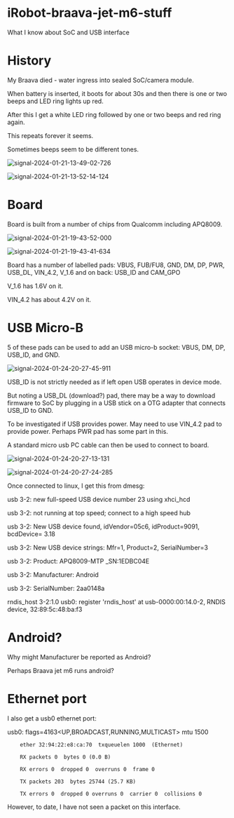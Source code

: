 # iRobot-braava-jet-m6-stuff
What I know about SoC and USB interface

# History
My Braava died - water ingress into sealed SoC/camera module.

When battery is inserted, it boots for about 30s and then there is one or two beeps and LED ring lights up red.

After this I get a white LED ring followed by one or two beeps and red ring again.

This repeats forever it seems.

Sometimes beeps seem to be different tones.

![signal-2024-01-21-13-49-02-726](https://github.com/philcolbourn/iRobot-braava-jet-m6-stuff/assets/3045809/9a31cabf-b56e-4d19-9dd9-6d71920ec42b)

![signal-2024-01-21-13-52-14-124](https://github.com/philcolbourn/iRobot-braava-jet-m6-stuff/assets/3045809/a948ef03-ed33-4800-8689-a18e1771260b)


# Board
Board is built from a number of chips from Qualcomm including APQ8009.

![signal-2024-01-21-19-43-52-000](https://github.com/philcolbourn/iRobot-braava-jet-m6-stuff/assets/3045809/c9358091-f259-4433-827c-06f80d5e0a15)

![signal-2024-01-21-19-43-41-634](https://github.com/philcolbourn/iRobot-braava-jet-m6-stuff/assets/3045809/32837b88-8b1a-4589-933b-24c2fac77792)


Board has a number of labelled pads: VBUS, FUB/FU8, GND, DM, DP, PWR, USB_DL, VIN_4.2, V_1.6 and on back: USB_ID and CAM_GPO

V_1.6 has 1.6V on it.

VIN_4.2 has about 4.2V on it.

# USB Micro-B
5 of these pads can be used to add an USB micro-b socket: VBUS, DM, DP, USB_ID, and GND.

![signal-2024-01-24-20-27-45-911](https://github.com/philcolbourn/iRobot-braava-jet-m6-stuff/assets/3045809/5ccda293-376b-4b41-8aa2-4d9d6804301f)


USB_ID is not strictly needed as if left open USB operates in device mode.

But noting a USB_DL (download?) pad, there may be a way to download firmware to SoC by plugging in a USB stick on a OTG adapter that connects USB_ID to GND.

To be investigated if USB provides power. May need to use VIN_4.2 pad to provide power. Perhaps PWR pad has some part in this.

A standard micro usb PC cable can then be used to connect to board.

![signal-2024-01-24-20-27-13-131](https://github.com/philcolbourn/iRobot-braava-jet-m6-stuff/assets/3045809/7c8c1f7f-3e8e-40fa-a3e5-71ba857f979b)


![signal-2024-01-24-20-27-24-285](https://github.com/philcolbourn/iRobot-braava-jet-m6-stuff/assets/3045809/975a0d57-b531-4b78-976a-937314e418ff)


Once connected to linux, I get this from dmesg:

usb 3-2: new full-speed USB device number 23 using xhci_hcd

usb 3-2: not running at top speed; connect to a high speed hub

usb 3-2: New USB device found, idVendor=05c6, idProduct=9091, bcdDevice= 3.18

usb 3-2: New USB device strings: Mfr=1, Product=2, SerialNumber=3

usb 3-2: Product: APQ8009-MTP _SN:1EDBC04E

usb 3-2: Manufacturer: Android

usb 3-2: SerialNumber: 2aa0148a

rndis_host 3-2:1.0 usb0: register 'rndis_host' at usb-0000:00:14.0-2, RNDIS device, 32:89:5c:48:ba:f3

# Android?
Why might Manufacturer be reported as Android?

Perhaps Braava jet m6 runs android?

# Ethernet port
I also get a usb0 ethernet port:

usb0: flags=4163<UP,BROADCAST,RUNNING,MULTICAST>  mtu 1500

        ether 32:94:22:e8:ca:70  txqueuelen 1000  (Ethernet)

        RX packets 0  bytes 0 (0.0 B)
        
        RX errors 0  dropped 0  overruns 0  frame 0
        
        TX packets 203  bytes 25744 (25.7 KB)
        
        TX errors 0  dropped 0 overruns 0  carrier 0  collisions 0

However, to date, I have not seen a packet on this interface.


